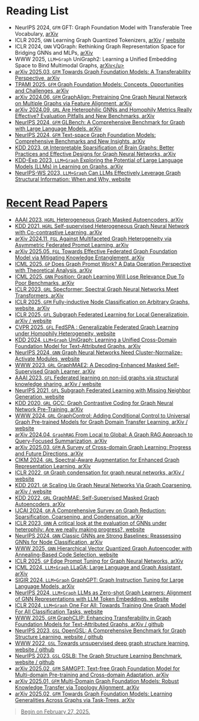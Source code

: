 # Reading List
- NeurIPS 2024, `GFM` GFT: Graph Foundation Model with Transferable Tree Vocabulary, <u>[arXiv](https://arxiv.org/abs/2411.06070)</u>
- ICLR 2025, `GNN` Learning Graph Quantized Tokenizers, <u>[arXiv](https://arxiv.org/abs/2410.13798)</u> / <u>[website](https://openreview.net/forum?id=oYSsbY3G4o)</u>
- ICLR 2024, `GNN` VQGraph: Rethinking Graph Representation Space for Bridging GNNs and MLPs, <u>[arXiv](https://arxiv.org/abs/2308.02117)</u>
- WWW 2025, `LLM+Graph`  UniGraph2: Learning a Unified Embedding Space to Bind Multimodal Graphs, <u>[arXiv](https://arxiv.org/abs/2502.00806#:~:text=To%20address%20these%20limitations%2C%20we%20propose%20UniGraph2%2C%20a,learning%20on%20MMGs%2C%20providing%20a%20unified%20embedding%20space.)</u>
- arXiv 2025.03, `GFM` Towards Graph Foundation Models: A Transferability Perspective, <u>[arXiv](https://arxiv.org/abs/2503.09363v1)</u>
- TPAMI 2025, `GFM` Graph Foundation Models: Concepts, Opportunities and Challenges, <u>[arXiv](https://arxiv.org/abs/2310.11829v4)</u>
- arXiv 2024.06, `GFM` GraphAlign: Pretraining One Graph Neural Network on Multiple Graphs via Feature Alignment, <u>[arXiv](https://arxiv.org/abs/2406.02953)</u>
- arXiv 2024.09, `GRL` Are Heterophilic GNNs and Homophily Metrics Really Effective? Evaluation Pitfalls and New Benchmarks, <u>[arXiv](https://arxiv.org/abs/2409.05755)</u>
- NeurIPS 2024, `GFM` GLBench: A Comprehensive Benchmark for Graph with Large Language Models, <u>[arXiv](https://arxiv.org/abs/2407.07457)</u>
- NeurIPS 2024, `GFM` Text-space Graph Foundation Models: Comprehensive Benchmarks and New Insights, <u>[arXiv](https://arxiv.org/abs/2406.10727)</u>
- KDD 2023, `GR` Interpretable Sparsification of Brain Graphs: Better Practices and Effective Designs for Graph Neural Networks, <u>[arXiv](https://arxiv.org/abs/2306.14375)</u>
- KDD-Exp 2023, `LLM+Graph` Exploring the Potential of Large Language Models (LLMs) in Learning on Graphs, <u>[arXiv](https://arxiv.org/abs/2307.03393)</u>
- NeurIPS-WS 2023, `LLM+Graph` Can LLMs Effectively Leverage Graph Structural Information: When and Why, <u>[website](https://openreview.net/forum?id=jyfiPivRBH)</u>


# Recent Read Papers
- AAAI 2023, `HGRL` Heterogeneous Graph Masked Autoencoders, <u>[arXiv](https://arxiv.org/abs/2208.09957)</u>
- KDD 2021, `HGRL` Self-supervised Heterogeneous Graph Neural Network with Co-contrastive Learning, <u>[arXiv](https://arxiv.org/abs/2105.09111)</u>
- arXiv 2024.11, `FGL` Against Multifaceted Graph Heterogeneity via Asymmetric Federated Prompt Learning, <u>[arXiv](https://arxiv.org/abs/2411.02003)</u>
- arXiv 2025.05, `FGL` Towards Effective Federated Graph Foundation Model via Mitigating Knowledge Entanglement, <u>[arXiv](https://arxiv.org/abs/2505.12684)</u>
- ICML 2025, `GP` Does Graph Prompt Work? A Data Operation Perspective with Theoretical Analysis, <u>[arXiv](https://arxiv.org/abs/2410.01635)</u>
- ICML 2025, `GNN` Position: Graph Learning Will Lose Relevance Due To Poor Benchmarks, <u>[arXiv](https://arxiv.org/abs/2502.14546)</u>
- ICLR 2023, `GRL` Specformer: Spectral Graph Neural Networks Meet Transformers, <u>[arXiv](https://arxiv.org/abs/2303.01028)</u>
- ICLR 2025, `GFM` Fully-inductive Node Classification on Arbitrary Graphs, <u>[website](https://openreview.net/forum?id=1Qpt43cqhg)</u>, <u>[arXiv](https://arxiv.org/html/2405.20445v4)</u>
- ICLR 2025, `GFL` Subgraph Federated Learning for Local Generalizatioin, <u>[arXiv](https://arxiv.org/abs/2503.03995)</u> / <u>[website](https://openreview.net/forum?id=cH65nS5sOz)</u>
- CVPR 2025, `GFL` FedSPA : Generalizable Federated Graph Learning under Homophily Heterogeneity, <u>[website](https://www.cs.emory.edu/~jyang71/files/fedspa.pdf)</u>
- KDD 2024, `LLM+Graph` UniGraph: Learning a Unified Cross-Domain Foundation Model for Text-Attributed Graphs, <u>[arXiv](https://arxiv.org/abs/2402.13630)</u>
- NeurIPS 2024, `GNN` Graph Neural Networks Need Cluster-Normalize-Activate Modules, <u>[website](https://openreview.net/forum?id=faj2EBhdHC)</u>
- WWW 2023, `GRL` GraphMAE2: A Decoding-Enhanced Masked Self-Supervised Graph Learner, <u>[arXiv](https://arxiv.org/abs/2304.04779)</u>
- AAAI 2023, `GFL` Federated learning on non-iid graphs via structural knowledge sharing, <u>[arXiv](https://arxiv.org/abs/2211.13009)</u> / <u>[website](https://dl.acm.org/doi/abs/10.1609/aaai.v37i8.26187)</u>
- NeurIPS 2021, `GFL` Subgraph Federated Learning with Missing Neighbor Generation, <u>[website](https://proceedings.neurips.cc/paper_files/paper/2021/file/34adeb8e3242824038aa65460a47c29e-Paper.pdf)</u>
- KDD 2020, `GRL` GCC: Graph Contrastive Coding for Graph Neural Network Pre-Training, <u>[arXiv](https://arxiv.org/abs/2006.09963)</u>
- WWW 2024, `GRL` GraphControl: Adding Conditional Control to Universal Graph Pre-trained Models for Graph Domain Transfer Learning, <u>[arXiv](https://arxiv.org/abs/2310.07365)</u> / <u>[website](https://dl.acm.org/doi/abs/10.1145/3589334.3645439)</u>
- arXiv 2024.04, `GraphRAG` From Local to Global: A Graph RAG Approach to Query-Focused Summarization, <u>[arXiv](https://arxiv.org/abs/2404.16130)</u>
- arXiv 2025.03, `GFM` A Survey of Cross-domain Graph Learning: Progress and Future Directions, <u>[arXiv](https://arxiv.org/abs/2503.11086v1)</u>
- CIKM 2024, `GRL` Spectral-Aware Augmentation for Enhanced Graph Representation Learning, <u>[arXiv](https://arxiv.org/abs/2310.13845)</u>
- ICLR 2022, `GR` Graph condensation for graph neural networks, <u>[arXiv](https://arxiv.org/abs/2110.07580)</u> / <u>[website](https://openreview.net/forum?id=WLEx3Jo4QaB)</u>
- KDD 2021, `GR` Scaling Up Graph Neural Networks Via Graph Coarsening, <u>[arXiv](https://arxiv.org/abs/2106.05150)</u> / <u>[website](https://openreview.net/forum?id=tJbbQfw-5wv)</u>
- KDD 2022, `GRL` GraphMAE: Self-Supervised Masked Graph Autoencoders, <u>[arXiv](https://arxiv.org/abs/2205.10803)</u>
- IJCAI 2024, `GR` A Comprehensive Survey on Graph Reduction: Sparsification, Coarsening, and Condensation, <u>[arXiv](https://arxiv.org/abs/2402.03358)</u>
- ICLR 2023, `GNN` A critical look at the evaluation of GNNs under heterophily: Are we really making progress?, <u>[website](https://openreview.net/forum?id=tJbbQfw-5wv)</u>
- NeurIPS 2024, `GNN` Classic GNNs are Strong Baselines: Reassessing GNNs for Node Classification, <u>[arXiv](https://arxiv.org/html/2406.08993)</u>
- WWW 2025, `GNN` Hierarchical Vector Quantized Graph Autoencoder with Annealing-Based Code Selection, <u>[website](https://openreview.net/forum?id=6B6AmBaWfv#discussion)</u>
- ICLR 2025, `GP` Edge Prompt Tuning for Graph Neural Networks, <u>[arXiv](https://arxiv.org/abs/2503.00750)</u>
- ICML 2024, `LLM+Graph` LLaGA: Large Language and Graph Assistant, <u>[arXiv](https://arxiv.org/abs/2402.08170)</u>
- SIGIR 2024, `LLM+Graph` GraphGPT: Graph Instruction Tuning for Large Language Models, <u>[arXiv](https://arxiv.org/abs/2310.13023)</u>
- NeurIPS 2024, `LLM+Graph` LLMs as Zero-shot Graph Learners: Alignment of GNN Representations with LLM Token Embeddings, <u>[website](https://proceedings.neurips.cc/paper_files/paper/2024/hash/0b77d3a82b59e9d9899370b378087faf-Abstract-Conference.html)</u>
- ICLR 2024, `LLM+Graph` One For All: Towards Training One Graph Model For All Classification Tasks, <u>[website](https://openreview.net/forum?id=4IT2pgc9v6)</u>
- WWW 2025, `GFM` GraphCLIP: Enhancing Transferability in Graph Foundation  Models for Text-Attributed Graphs, <u>[arXiv](https://arxiv.org/abs/2502.05424)</u> / <u>[github](https://github.com/ZhuYun97/GraphCLIP)</u>
- NeurIPS 2023, `GSL` OpenGSL: A Comprehensive Benchmark for Graph Structure Learning, <u>[website](https://papers.nips.cc/paper_files/paper/2023/hash/39f8ef62e061042cca8c8f46d7e0e31b-Abstract-Datasets_and_Benchmarks.html)</u> / <u>[github](https://github.com/OpenGSL/OpenGSL)</u>
- WWW 2022, `GSL` Towards unsupervised deep graph structure learning, <u>[website](https://dl.acm.org/doi/10.1145/3485447.3512186)</u> / <u>[github](https://github.com/TrustAGI-Lab/SUBLIME/tree/main)</u>
- NeurIPS 2023, `GSL` GSLB: The Graph Structure Learning Benchmark, <u>[website](https://proceedings.neurips.cc/paper_files/paper/2023/hash/60bc87f3cf5257579435d92ec12c761b-Abstract-Datasets_and_Benchmarks.html)</u> / <u>[github](https://github.com/GSL-Benchmark/GSLB)</u>
- arXiv 2025.02, `GFM` SAMGPT: Text-free Graph Foundation Model for Multi-domain Pre-training and Cross-domain Adaptation, <u>[arXiv](https://arxiv.org/abs/2502.05424)</u>
- arXiv 2025.01, `GFM` Multi-Domain Graph Foundation Models: Robust Knowledge Transfer via Topology Alignment, <u>[arXiv](https://arxiv.org/abs/2502.02017#:~:text=To%20address%20these%20issues%2C%20we%20propose%20the%20Multi-Domain,leverages%20cross-domain%20topological%20information%20to%20facilitate%20robust%20knowledg)</u>
- arXiv 2025.02, `GFM` Towards Graph Foundation Models: Learning Generalities Across Graphs via Task-Trees, <u>[arXiv](https://arxiv.org/abs/2412.16441)</u>

> Begin on February 27, 2025.

